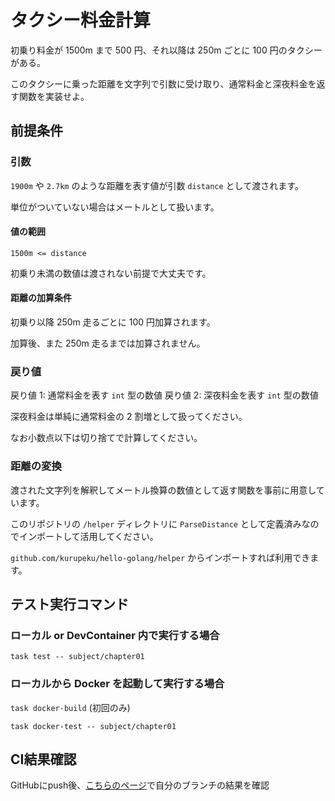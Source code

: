 # タクシー料金計算

初乗り料金が 1500m まで 500 円、それ以降は 250m ごとに 100 円のタクシーがある。

このタクシーに乗った距離を文字列で引数に受け取り、通常料金と深夜料金を返す関数を実装せよ。

## 前提条件

### 引数

`1900m` や `2.7km` のような距離を表す値が引数 `distance` として渡されます。

単位がついていない場合はメートルとして扱います。

#### 値の範囲

`1500m <= distance`

初乗り未満の数値は渡されない前提で大丈夫です。

#### 距離の加算条件

初乗り以降 250m 走るごとに 100 円加算されます。

加算後、また 250m 走るまでは加算されません。

### 戻り値

戻り値 1: 通常料金を表す `int` 型の数値
戻り値 2: 深夜料金を表す `int` 型の数値

深夜料金は単純に通常料金の 2 割増として扱ってください。

なお小数点以下は切り捨てで計算してください。

### 距離の変換

渡された文字列を解釈してメートル換算の数値として返す関数を事前に用意しています。

このリポジトリの `/helper` ディレクトリに `ParseDistance` として定義済みなのでインポートして活用してください。

`github.com/kurupeku/hello-golang/helper` からインポートすれば利用できます。

## テスト実行コマンド

### ローカル or DevContainer 内で実行する場合

`task test -- subject/chapter01`

### ローカルから Docker を起動して実行する場合

`task docker-build` (初回のみ)

`task docker-test -- subject/chapter01`

## CI結果確認

GitHubにpush後、[こちらのページ](https://github.com/kurupeku/hello-golang/actions/workflows/chapter01_test.yml)で自分のブランチの結果を確認
